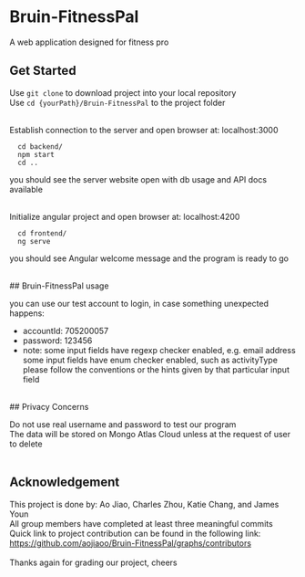 # Bruin-FitnessPal
A web application designed for fitness pro
<br/>
## Get Started

Use `git clone` to download project into your local repository <br/>
Use `cd {yourPath}/Bruin-FitnessPal` to the project folder <br/>
 <br/>

Establish connection to the server and open browser at: localhost:3000
```
  cd backend/
  npm start
  cd ..
```
you should see the server website open with db usage and API docs available  <br/>
 <br/>
 
Initialize angular project and open browser at: localhost:4200
```
  cd frontend/
  ng serve
```
you should see Angular welcome message and the program is ready to go  <br/>

<br/>
## Bruin-FitnessPal usage

you can use our test account to login, in case something unexpected happens:  <br/>
  * accountId: 705200057 <br/>
  * password: 123456 <br/>
  * note: some input fields have regexp checker enabled, e.g. email address <br/>
          some input fields have enum checker enabled, such as activityType <br/>
          please follow the conventions or the hints given by that particular input field <br/>
<br/>
## Privacy Concerns

Do not use real username and password to test our program <br/>
The data will be stored on Mongo Atlas Cloud unless at the request of user to delete <br/>
<br/>
## Acknowledgement
This project is done by: Ao Jiao, Charles Zhou, Katie Chang, and James Youn <br/>
All group members have completed at least three meaningful commits <br/>
Quick link to project contribution can be found in the following link: <br/>
https://github.com/aojiaoo/Bruin-FitnessPal/graphs/contributors  <br/>
<br/>
Thanks again for grading our project, cheers <br/>
<br/>


          



